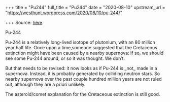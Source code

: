 +++
title = "Pu244"
full_title = "Pu244"
date = "2020-08-10"
upstream_url = "https://westhunt.wordpress.com/2020/08/10/pu-244/"

+++
Source: [here](https://westhunt.wordpress.com/2020/08/10/pu-244/).

Pu-244

Pu-244 is a relatively long-lived isotope of plutonium, with an 80
million year half life. Once upon a time,someone suggested that the
Cretaceous extinction might have been caused by a nearby supernova: if
so, we should see some Pu-244 around, or so it was thought. We don’t.

But that needs to be revised: it now looks as if Pu-244 is \_not\_ made
in a supernova. Instead, it is probably generated by colliding neutron
stars. So nearby supernova over the past couple hundred million years
are not ruled out, although they are a priori unlikely.

The asteroid/comet explanation for the Cretaceous extinction is still
good.



